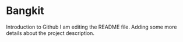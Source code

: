 # Bangkit
Introduction to Github
I am editing the README file. Adding some more details about the project description.


